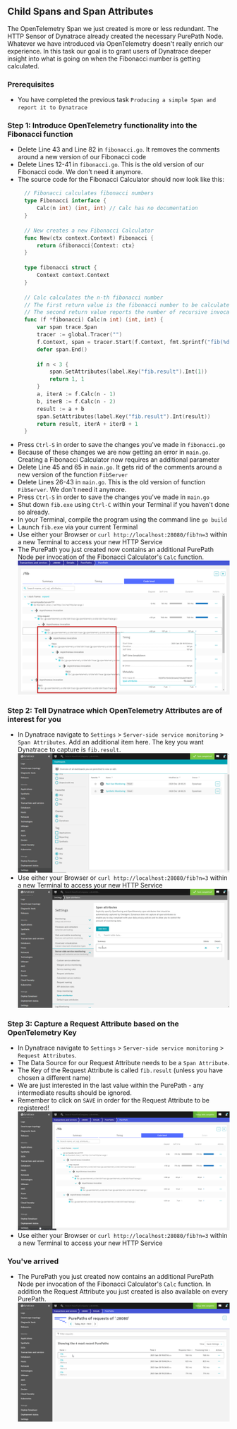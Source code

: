 ## Child Spans and Span Attributes
The OpenTelemetry Span we just created is more or less redundant. The HTTP Sensor of Dynatrace already created the necessary PurePath Node. Whatever we have introduced via OpenTelemetry doesn't really enrich our experience.
In this task our goal is to grant users of Dynatrace deeper insight into what is going on when the Fibonacci number is getting calculated.

### Prerequisites
- You have completed the previous task `Producing a simple Span and report it to Dynatrace`

### Step 1: Introduce OpenTelemetry functionality into the Fibonacci function
- Delete Line 43 and Line 82 in `fibonacci.go`. It removes the comments around a new version of our Fibonacci code
- Delete Lines 12-41 in `fibonacci.go`. This is the old version of our Fibonacci code. We don't need it anymore.
- The source code for the Fibonacci Calculator should now look like this:
  ```go
    // Fibonacci calculates fibonacci numbers
    type Fibonacci interface {
        Calc(n int) (int, int) // Calc has no documentation
    }

    // New creates a new Fibonacci Calculator
    func New(ctx context.Context) Fibonacci {
        return &fibonacci{Context: ctx}
    }

    type fibonacci struct {
        Context context.Context
    }

    // Calc calculates the n-th fibonacci number
    // The first return value is the fibonacci number to be calculated
    // The second return value reports the number of recursive invocation that were required in order to calculate the result
    func (f *fibonacci) Calc(n int) (int, int) {
        var span trace.Span
        tracer := global.Tracer("")
        f.Context, span = tracer.Start(f.Context, fmt.Sprintf("fib(%d)", n))
        defer span.End()

        if n < 3 {
            span.SetAttributes(label.Key("fib.result").Int(1))
            return 1, 1
        }
        a, iterA := f.Calc(n - 1)
        b, iterB := f.Calc(n - 2)
        result := a + b
        span.SetAttributes(label.Key("fib.result").Int(result))
        return result, iterA + iterB + 1
    }  
  ```
- Press `Ctrl-S` in order to save the changes you've made in `fibonacci.go`
- Because of these changes we are now getting an error in `main.go`. Creating a Fibonacci Calculator now requires an additional parameter
- Delete Line 45 and 65 in `main.go`. It gets rid of the comments around a new version of the function `FibServer`
- Delete Lines 26-43 in `main.go`. This is the old version of function `FibServer`. We don't need it anymore.
- Press `Ctrl-S` in order to save the changes you've made in `main.go`
- Shut down `fib.exe` using `Ctrl-C` within your Terminal if you haven't done so already.
- In your Terminal, compile the program using the command line `go build`
- Launch `fib.exe` via your current Terminal
- Use either your Browser or `curl http://localhost:28080/fib?n=3` within a new Terminal to access your new HTTP Service
- The PurePath you just created now contains an additional PurePath Node per invocation of the Fibonacci Calculator's `Calc` function.
  ![OTelPurepathCalc](../../../assets/images/OTelPurepathCalc.png)

### Step 2: Tell Dynatrace which OpenTelemetry Attributes are of interest for you
- In Dynatrace navigate to `Settings` > `Server-side service monitoring` > `Span Attributes`. Add an additional item here. The key you want Dynatrace to capture is `fib.result`.
  ![SpanAttributes](../../../assets/images/03-02-OpenTelemetryAttributes-1.gif)
- Use either your Browser or `curl http://localhost:28080/fib?n=3` within a new Terminal to access your new HTTP Service
  ![SpanAttributes](../../../assets/images/03-02-OpenTelemetryAttributes-2.gif)

### Step 3: Capture a Request Attribute based on the OpenTelemetry Key
- In Dynatrace navigate to `Settings` > `Server-side service monitoring` > `Request Attributes`.
- The Data Source for our Request Attribute needs to be a `Span Attribute`.
- The Key of the Request Attribute is called `fib.result` (unless you have chosen a different name)
- We are just interested in the last value within the PurePath - any intermediate results should be ignored.
- Remember to click on `SAVE` in order for the Request Attribute to be registered!
  ![ReqAttributes](../../../assets/images/03-02-OpenTelemetryReqAttributes.gif)
- Use either your Browser or `curl http://localhost:28080/fib?n=3` within a new Terminal to access your new HTTP Service

### You've arrived
- The PurePath you just created now contains an additional PurePath Node per invocation of the Fibonacci Calculator's `Calc` function. In addition the Request Attribute you just created is also available on every PurePath.
  ![ReqAttributes](../../../assets/images/03-02-OpenTelemetryReqAttributes-Result.gif)
